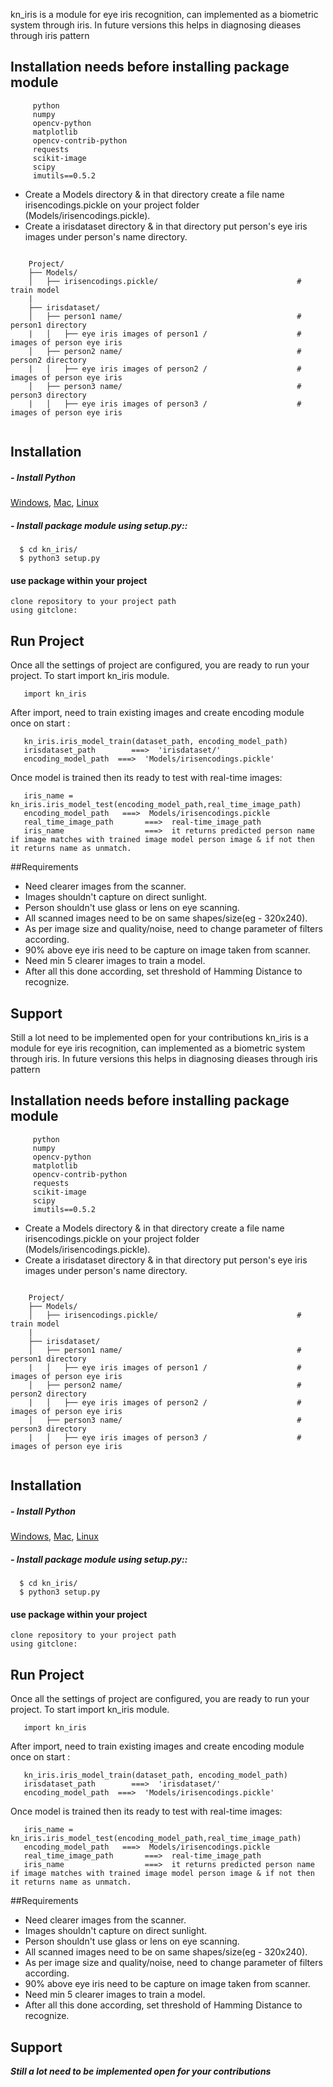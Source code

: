 kn_iris is a module for eye iris recognition, can implemented as a biometric system through iris. In future versions this helps in diagnosing dieases through iris pattern
           
## Installation needs before installing package module 
```
     python 
     numpy
     opencv-python
     matplotlib
     opencv-contrib-python
     requests
     scikit-image
     scipy
     imutils==0.5.2
```  
- Create a Models directory & in that directory create a file name irisencodings.pickle on your project folder (Models/irisencodings.pickle).
- Create a irisdataset directory & in that directory put person's eye iris images under person's name directory.
        
        
```shell

    Project/
    ├── Models/
    │   ├── irisencodings.pickle/                               # train model
    | 
    ├── irisdataset/ 
    │   ├── person1 name/                                       # person1 directory
    |   │   ├── eye iris images of person1 /                    # images of person eye iris
    │   ├── person2 name/                                       # person2 directory
    |   │   ├── eye iris images of person2 /                    # images of person eye iris
    │   ├── person3 name/                                       # person3 directory
    |   │   ├── eye iris images of person3 /                    # images of person eye iris                   
 
```
## Installation

##### - Install Python

[Windows](http://timmyreilly.azurewebsites.net/python-flask-windows-development-environment-setup/), [Mac](http://docpython-guide.org/enlatest/starting/install/osx/), [Linux](https://docs.aws.amazon.com/cli/latest/userguidawscli-install-linux-python.html)


##### - Install package module using setup.py::
  ```
    $ cd kn_iris/ 
    $ python3 setup.py
  ```  
#### use package within your project
    clone repository to your project path
    using gitclone:
    
 
## Run Project

Once all the settings of project are configured, you are ready to run your project. To start import kn_iris module.

```shell
   import kn_iris
```

After import, need to train existing images and create encoding module once on start :

```shell
   kn_iris.iris_model_train(dataset_path, encoding_model_path)
   irisdataset_path        ===>  'irisdataset/'
   encoding_model_path  ===>  'Models/irisencodings.pickle'
```

Once model is trained then its ready to test with real-time images:

```shell
   iris_name = kn_iris.iris_model_test(encoding_model_path,real_time_image_path) 
   encoding_model_path   ===>  Models/irisencodings.pickle
   real_time_image_path       ===>  real-time_image_path
   iris_name                  ===>  it returns predicted person name if image matches with trained image model person image & if not then it returns name as unmatch.
```


##Requirements

  * Need clearer images from the scanner.
  * Images shouldn't capture on direct sunlight.
  * Person shouldn't use glass or lens on eye scanning.
  * All scanned images need to be on same shapes/size(eg - 320x240).
  * As per image size and quality/noise, need to change parameter of filters according.
  * 90% above eye iris need to be capture on image taken from scanner.
  * Need min 5 clearer images to train a model.
  * After all this done according, set threshold of Hamming Distance to recognize.



## Support

Still a lot need to be implemented open for your contributions
kn_iris is a module for eye iris recognition, can implemented as a biometric system through iris. In future versions this helps in diagnosing dieases through iris pattern
           
## Installation needs before installing package module 
```
     python 
     numpy
     opencv-python
     matplotlib
     opencv-contrib-python
     requests
     scikit-image
     scipy
     imutils==0.5.2
```  
- Create a Models directory & in that directory create a file name irisencodings.pickle on your project folder (Models/irisencodings.pickle).
- Create a irisdataset directory & in that directory put person's eye iris images under person's name directory.
        
        
```shell

    Project/
    ├── Models/
    │   ├── irisencodings.pickle/                               # train model
    | 
    ├── irisdataset/ 
    │   ├── person1 name/                                       # person1 directory
    |   │   ├── eye iris images of person1 /                    # images of person eye iris
    │   ├── person2 name/                                       # person2 directory
    |   │   ├── eye iris images of person2 /                    # images of person eye iris
    │   ├── person3 name/                                       # person3 directory
    |   │   ├── eye iris images of person3 /                    # images of person eye iris                   
 
```
## Installation

##### - Install Python

[Windows](http://timmyreilly.azurewebsites.net/python-flask-windows-development-environment-setup/), [Mac](http://docpython-guide.org/enlatest/starting/install/osx/), [Linux](https://docs.aws.amazon.com/cli/latest/userguidawscli-install-linux-python.html)


##### - Install package module using setup.py::
  ```
    $ cd kn_iris/ 
    $ python3 setup.py
  ```  
#### use package within your project
    clone repository to your project path
    using gitclone:
    
 
## Run Project

Once all the settings of project are configured, you are ready to run your project. To start import kn_iris module.

```shell
   import kn_iris
```

After import, need to train existing images and create encoding module once on start :

```shell
   kn_iris.iris_model_train(dataset_path, encoding_model_path)
   irisdataset_path        ===>  'irisdataset/'
   encoding_model_path  ===>  'Models/irisencodings.pickle'
```

Once model is trained then its ready to test with real-time images:

```shell
   iris_name = kn_iris.iris_model_test(encoding_model_path,real_time_image_path) 
   encoding_model_path   ===>  Models/irisencodings.pickle
   real_time_image_path       ===>  real-time_image_path
   iris_name                  ===>  it returns predicted person name if image matches with trained image model person image & if not then it returns name as unmatch.
```


##Requirements

  * Need clearer images from the scanner.
  * Images shouldn't capture on direct sunlight.
  * Person shouldn't use glass or lens on eye scanning.
  * All scanned images need to be on same shapes/size(eg - 320x240).
  * As per image size and quality/noise, need to change parameter of filters according.
  * 90% above eye iris need to be capture on image taken from scanner.
  * Need min 5 clearer images to train a model.
  * After all this done according, set threshold of Hamming Distance to recognize.



## Support

***Still a lot need to be implemented open for your contributions***

